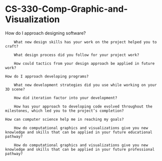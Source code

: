 # CS-330-Comp-Graphic-and-Visualization


   How do I approach designing software?
    
        What new design skills has your work on the project helped you to craft?
        
        What design process did you follow for your project work?
        
        How could tactics from your design approach be applied in future work?
        
    How do I approach developing programs?
    
        What new development strategies did you use while working on your 3D scene?
        
        How did iteration factor into your development?
        
        How has your approach to developing code evolved throughout the milestones, which led you to the project’s completion?
        
    How can computer science help me in reaching my goals?
    
        How do computational graphics and visualizations give you new knowledge and skills that can be applied in your future educational pathway?
        
        How do computational graphics and visualizations give you new knowledge and skills that can be applied in your future professional pathway?
